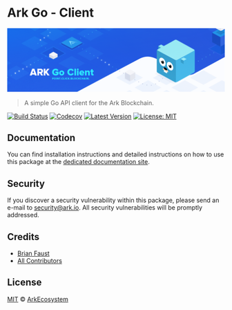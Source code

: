 # Ark Go - Client

<p align="center">
	<img src="https://github.com/ArkEcosystem/go-client/blob/master/banner.png" />
</p>

> A simple Go API client for the Ark Blockchain.

[![Build Status](https://badgen.now.sh/circleci/github/ArkEcosystem/go-client)](https://circleci.com/gh/ArkEcosystem/go-client)
[![Codecov](https://badgen.now.sh/codecov/c/github/arkecosystem/go-client)](https://codecov.io/gh/arkecosystem/go-client)
[![Latest Version](https://badgen.now.sh/github/release/ArkEcosystem/go-client)](https://github.com/ArkEcosystem/go-client/releases)
[![License: MIT](https://badgen.now.sh/badge/license/MIT/green)](https://opensource.org/licenses/MIT)

## Documentation

You can find installation instructions and detailed instructions on how to use this package at the [dedicated documentation site](https://docs.ark.io/sdk/clients/usage.html).

## Security

If you discover a security vulnerability within this package, please send an e-mail to security@ark.io. All security vulnerabilities will be promptly addressed.

## Credits

- [Brian Faust](https://github.com/faustbrian)
- [All Contributors](../../../../contributors)

## License

[MIT](LICENSE) © [ArkEcosystem](https://ark.io)
